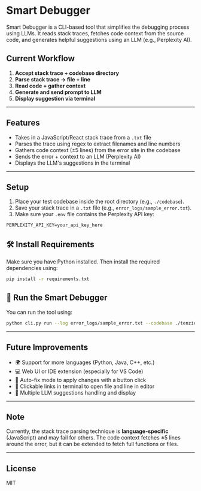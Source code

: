 
# Smart Debugger

Smart Debugger is a CLI-based tool that simplifies the debugging process using LLMs. It reads stack traces, fetches code context from the source code, and generates helpful suggestions using an LLM (e.g., Perplexity AI).

## Current Workflow

1. **Accept stack trace + codebase directory**
2. **Parse stack trace → file + line**
3. **Read code + gather context**
4. **Generate and send prompt to LLM**
5. **Display suggestion via terminal**

---

## Features

- Takes in a JavaScript/React stack trace from a `.txt` file
- Parses the trace using regex to extract filenames and line numbers
- Gathers code context (±5 lines) from the error site in the codebase
- Sends the error + context to an LLM (Perplexity AI)
- Displays the LLM's suggestions in the terminal

---

## Setup

1. Place your test codebase inside the root directory (e.g., `./codebase`).
2. Save your stack trace in a `.txt` file (e.g., `error_logs/sample_error.txt`).
3. Make sure your `.env` file contains the Perplexity API key:

```
PERPLEXITY_API_KEY=your_api_key_here
```
## 🛠️ Install Requirements

Make sure you have Python installed. Then install the required dependencies using:

```bash
pip install -r requirements.txt
```
## 🚀 Run the Smart Debugger

You can run the tool using:

```bash
python cli.py run --log error_logs/sample_error.txt --codebase ./tenzies
```
---

## Future Improvements

- 🌍 Support for more languages (Python, Java, C++, etc.)
- 💻 Web UI or IDE extension (especially for VS Code)
- 🔧 Auto-fix mode to apply changes with a button click
- 🔗 Clickable links in terminal to open file and line in editor
- 🤖 Multiple LLM suggestions handling and display

---

## Note

Currently, the stack trace parsing technique is **language-specific** (JavaScript) and may fail for others. The code context fetches ±5 lines around the error, but it can be extended to fetch full functions or files.

---

## License

MIT
